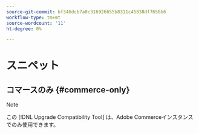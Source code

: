 ```yaml
---
source-git-commit: bf346dcb7a0c316926655b8311c45838df7656b6
workflow-type: tm+mt
source-wordcount: '11'
ht-degree: 0%

---
```

# スニペット

## コマースのみ {#commerce-only}

>[!NOTE]
>
>この [!DNL Upgrade Compatibility Tool] は、Adobe Commerceインスタンスでのみ使用できます。
